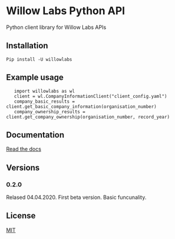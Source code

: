 # Willow Labs Python API
Python client library for Willow Labs APIs

## Installation
``` Pip install -U willowlabs ```

## Example usage
```
   import willowlabs as wl
   client = wl.CompanyInformationClient("client_config.yaml")
   company_basic_results = client.get_basic_company_information(organisation_number)
   company_ownership_results = client.get_company_ownership(organisation_number, record_year)
```

## Documentation
[Read the docs](https://willow-labs-python-api.readthedocs.io/en/doc_release/)


## Versions

### 0.2.0 
Relased 04.04.2020.
First beta version. Basic funcunality.

## License
[MIT](https://opensource.org/licenses/MIT)
